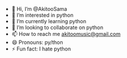 - 👋 Hi, I’m @AkitooSama
- 👀 I’m interested in python
- 🌱 I’m currently learning python
- 💞️ I’m looking to collaborate on python
- 📫 How to reach me akitoomusic@gmail.com
- 😄 Pronouns: py/thon
- ⚡ Fun fact: I hate python

<!---
AkitooSama/AkitooSama is a ✨ special ✨ repository because its `README.md` (this file) appears on your GitHub profile.
You can click the Preview link to take a look at your changes.
--->
